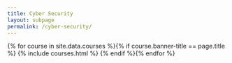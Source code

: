 ```yaml
---
title: Cyber Security
layout: subpage
permalink: /cyber-security/
---
```


<!-- Main -->
{% for course in site.data.courses %}{% if course.banner-title == page.title %}
  {% include courses.html %}
{% endif %}{% endfor %}
